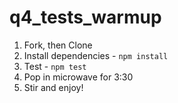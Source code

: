 # q4_tests_warmup

1. Fork, then Clone
1. Install dependencies - `npm install`
1. Test - `npm test`
1. Pop in microwave for 3:30
1. Stir and enjoy!
